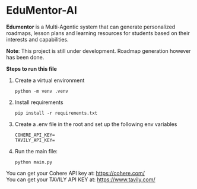 # EduMentor-AI
**Edumentor** is a Multi-Agentic system that can generate personalized roadmaps, lesson plans and learning resources for students based on their interests and capabilities.

**Note**: This project is still under development. Roadmap generation however has been done.

**Steps to run this file**

1. Create a virtual environment
   ```
   python -m venv .venv
   ```
2. Install requirements
    ```
    pip install -r requirements.txt
    ```
3. Create a .env file in the root and set up the following env variables
   ```
   COHERE_API_KEY=
   TAVILY_API_KEY=
   ```
4. Run the main file:
   ```
   python main.py
   ```

You can get your Cohere API key at: https://cohere.com/<br>
You can get your TAVILY API KEY at: https://www.tavily.com/
